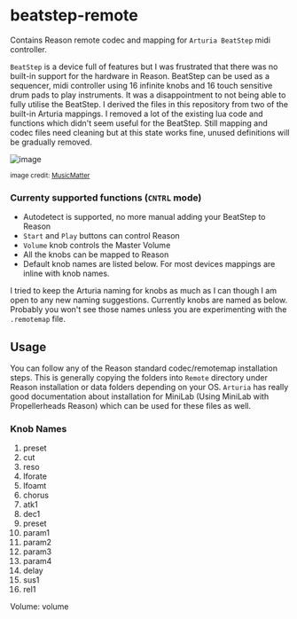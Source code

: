 # beatstep-remote
Contains Reason remote codec and mapping for ```Arturia BeatStep``` midi controller. 

```BeatStep``` is a device full of features but I was frustrated that there was no built-in support for the hardware in Reason. BeatStep can be used as a sequencer, midi controller using 16 infinite knobs and 16 touch sensitive drum pads to play instruments.
It was a disappointment to not being able to fully utilise the BeatStep. I derived the files in this repository from two of the built-in Arturia mappings. I removed a lot of the existing lua code and functions which didn't seem useful for the BeatStep. Still mapping and codec files need cleaning but at this state works fine, unused definitions will be gradually removed.

![image](https://github.com/ferdaarikan/beatstep-remote/assets/13984102/58e9b1eb-f866-40b6-94eb-67609df67b41)

<sub>image credit: [MusicMatter](https://www.musicmatter.co.uk)</sub>

### Currenty supported functions (```CNTRL``` mode)
- Autodetect is supported, no more manual adding your BeatStep to Reason
- ```Start``` and ```Play``` buttons can control Reason
- ```Volume``` knob controls the Master Volume
- All the knobs can be mapped to Reason
- Default knob names are listed below. For most devices mappings are inline with knob names. 

I tried to keep the Arturia naming for knobs as much as I can though I am open to any new naming suggestions. Currently knobs are named as below. Probably you won't see those names unless you are experimenting with the ```.remotemap``` file.

## Usage
You can follow any of the Reason standard codec/remotemap installation steps. This is generally copying the folders into ```Remote``` directory under Reason installation or data folders depending on your OS. ```Arturia``` has really good documentation about installation for MiniLab (Using MiniLab with Propellerheads Reason) which can be used for these files as well.

### Knob Names
1)  preset	
2)	cut
3)  reso
4)	lforate
5)	lfoamt
6)	chorus
7)	atk1
8)	dec1
9)	preset
10)	param1
11) param2
12)	param3
13)	param4
14)	delay
15)	sus1
16)	rel1
    
Volume: volume
